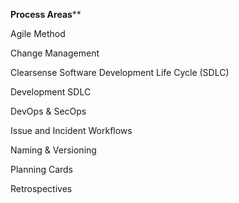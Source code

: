 ****Process Areas******

Agile Method

Change Management

Clearsense Software Development Life Cycle (SDLC)

Development SDLC

DevOps & SecOps

Issue and Incident Workflows

Naming & Versioning

Planning Cards

Retrospectives
